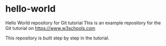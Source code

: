 # hello-world
Hello World repository for Git tutorial
This is an example repository for the Git tutorial on https://www.w3schools.com

This repository is built step by step in the tutorial.
